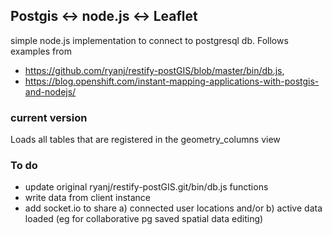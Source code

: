 ## Postgis <-> node.js <-> Leaflet
simple node.js implementation to connect to postgresql db. Follows examples from
- https://github.com/ryanj/restify-postGIS/blob/master/bin/db.js,
- https://blog.openshift.com/instant-mapping-applications-with-postgis-and-nodejs/

### current version
Loads all tables that are registered in the geometry_columns view

### To do
- update original ryanj/restify-postGIS.git/bin/db.js functions
- write data from client instance
- add socket.io to share a) connected user locations and/or b) active data loaded (eg for collaborative pg saved spatial data editing)
